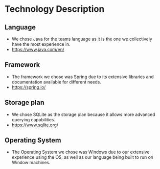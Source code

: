 # Technology Description
## Language
- We chose Java for the teams language as it is the one we collectively have the most experience in.
- https://www.java.com/en/
## Framework
- The framework we chose was Spring due to its extensive libraries and documentation available for different needs.
- https://spring.io/
## Storage plan
- We chose SQLite as the storage plan because it allows more advanced querying capabilities.
- https://www.sqlite.org/
## Operating System
- The Operating System we chose was Windows due to our extensive experience using the OS, as well as our language being built to run on Window machines.
